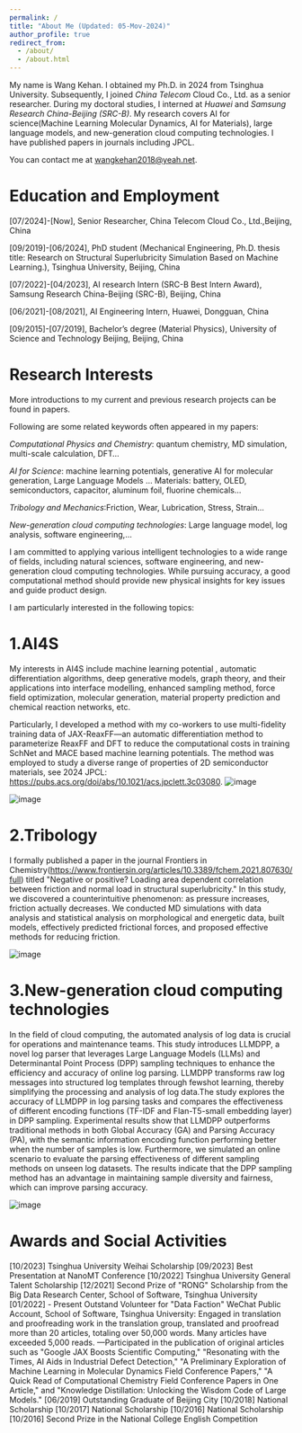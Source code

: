 ```yaml
---
permalink: /
title: "About Me (Updated: 05-Mov-2024)"
author_profile: true
redirect_from: 
  - /about/
  - /about.html
---
```



My name is Wang Kehan. I obtained my Ph.D. in 2024 from Tsinghua University. Subsequently, I joined *China Telecom* Cloud Co., Ltd. as a senior researcher. During my doctoral studies, I interned at *Huawei* and *Samsung Research China-Beijing (SRC-B)*. My research covers AI for science(Machine Learning Molecular Dynamics, AI for Materials), large language models, and new-generation cloud computing technologies. I have published papers in journals including JPCL.

You can contact me at wangkehan2018@yeah.net.

Education and Employment
======
[07/2024]-[Now], Senior Researcher, China Telecom Cloud Co., Ltd.,Beijing, China

[09/2019]-[06/2024], PhD student (Mechanical Engineering, Ph.D. thesis title: Research on Structural Superlubricity Simulation Based on Machine Learning.), Tsinghua University, Beijing, China

[07/2022]-[04/2023], AI research Intern (SRC-B Best Intern Award), Samsung Research China-Beijing (SRC-B), Beijing, China

[06/2021]-[08/2021], AI Engineering Intern, Huawei, Dongguan, China

[09/2015]-[07/2019], Bachelor’s degree (Material Physics), University of Science and Technology Beijing, Beijing, China



Research Interests
======

More introductions to my current and previous research projects can be found in papers.

Following are some related keywords often appeared in my papers:

*Computational Physics and Chemistry*: quantum chemistry, MD simulation, multi-scale calculation, DFT…

*AI for Science*: machine learning potentials, generative AI for molecular generation, Large Language Models …
Materials: battery, OLED, semiconductors, capacitor, aluminum foil, fluorine chemicals…

*Tribology and Mechanics*:Friction, Wear, Lubrication, Stress, Strain...

*New-generation cloud computing technologies*: Large language model, log analysis, software engineering,...

I am committed to applying various intelligent technologies to a wide range of fields, including natural sciences, software engineering, and new-generation cloud computing technologies. While pursuing accuracy, a good computational method should provide new physical insights for key issues and guide product design.

I am particularly interested in the following topics:

1.AI4S
======

My interests in AI4S include machine learning potential , automatic differentiation algorithms, deep generative models, graph theory, and their applications into interface modelling, enhanced sampling method, force field optimization, molecular generation, material property prediction and chemical reaction networks, etc.



Particularly, I developed a method with my co-workers to use multi-fidelity training data of JAX-ReaxFF—an automatic differentiation method to parameterize ReaxFF and DFT to reduce the computational costs in training SchNet and MACE based machine learning potentials. The method was employed to study a diverse range of properties of 2D semiconductor materials, see 2024 JPCL: https://pubs.acs.org/doi/abs/10.1021/acs.jpclett.3c03080.
![image](https://github.com/user-attachments/assets/f196fcc4-dc85-4dfa-996c-410db5143d63)


![image](https://github.com/user-attachments/assets/548fbeab-676e-4e15-a2e1-ec4d34e7d7b7)


2.Tribology
======

I formally published a paper in the journal Frontiers in Chemistry(https://www.frontiersin.org/articles/10.3389/fchem.2021.807630/full) titled "Negative or positive? Loading area dependent correlation between friction and normal load in structural superlubricity." In this study, we discovered a counterintuitive phenomenon: as pressure increases, friction actually decreases. We conducted MD simulations with data analysis and statistical analysis on morphological and energetic data, built models, effectively predicted frictional forces, and proposed effective methods for reducing friction.


![image](https://github.com/user-attachments/assets/2dcd36d0-51ad-43ca-bd0b-3be19ba8f6c0)


3.New-generation cloud computing technologies
======

In the field of cloud computing, the automated analysis of log data is crucial for operations and maintenance teams. This study introduces LLMDPP, a novel log parser that leverages Large Language Models (LLMs) and Determinantal Point Process (DPP) sampling techniques to enhance the efficiency and accuracy of online log parsing. LLMDPP transforms raw log messages into structured log templates through fewshot learning, thereby simplifying the processing and analysis of log data.The study explores the accuracy of LLMDPP in log parsing tasks and compares the effectiveness of different encoding functions (TF-IDF and Flan-T5-small embedding layer) in DPP sampling. Experimental results show that LLMDPP outperforms traditional methods in both Global Accuracy (GA) and Parsing Accuracy (PA), with the semantic information encoding function performing better when the number of samples is low. Furthermore, we simulated an online scenario to evaluate the parsing effectiveness of different sampling methods on unseen
log datasets. The results indicate that the DPP sampling method has an advantage in maintaining sample diversity and fairness, which can improve parsing accuracy.

![image](https://github.com/user-attachments/assets/67172333-293d-4037-a5f0-bf6e6c40895e)



Awards and Social Activities
======
[10/2023]  Tsinghua University Weihai Scholarship
[09/2023]   Best Presentation at NanoMT Conference
[10/2022]    Tsinghua University General Talent Scholarship
[12/2021]  Second Prize of "RONG" Scholarship from the Big Data Research Center, School of Software, Tsinghua University
[01/2022] - Present    Outstand Volunteer for "Data Faction" WeChat Public Account, School of Software, Tsinghua University: Engaged in translation and proofreading work in the translation group, translated and proofread more than 20 articles, totaling over 50,000 words. Many articles have exceeded 5,000 reads.
—Participated in the publication of original articles such as "Google JAX Boosts Scientific Computing," "Resonating with the Times, AI Aids in Industrial Defect Detection," "A Preliminary Exploration of Machine Learning in Molecular Dynamics Field Conference Papers," "A Quick Read of Computational Chemistry Field Conference Papers in One Article," and "Knowledge Distillation: Unlocking the Wisdom Code of Large Models."
[06/2019]   Outstanding Graduate of Beijing City
[10/2018]  National Scholarship
[10/2017]   National Scholarship
[10/2016]   National Scholarship
[10/2016]   Second Prize in the National College English Competition


